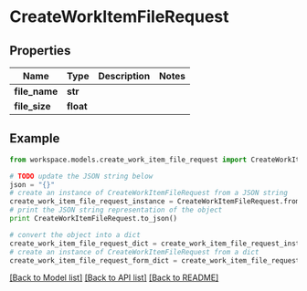 # CreateWorkItemFileRequest


## Properties
Name | Type | Description | Notes
------------ | ------------- | ------------- | -------------
**file_name** | **str** |  | 
**file_size** | **float** |  | 

## Example

```python
from workspace.models.create_work_item_file_request import CreateWorkItemFileRequest

# TODO update the JSON string below
json = "{}"
# create an instance of CreateWorkItemFileRequest from a JSON string
create_work_item_file_request_instance = CreateWorkItemFileRequest.from_json(json)
# print the JSON string representation of the object
print CreateWorkItemFileRequest.to_json()

# convert the object into a dict
create_work_item_file_request_dict = create_work_item_file_request_instance.to_dict()
# create an instance of CreateWorkItemFileRequest from a dict
create_work_item_file_request_form_dict = create_work_item_file_request.from_dict(create_work_item_file_request_dict)
```
[[Back to Model list]](../README.md#documentation-for-models) [[Back to API list]](../README.md#documentation-for-api-endpoints) [[Back to README]](../README.md)


